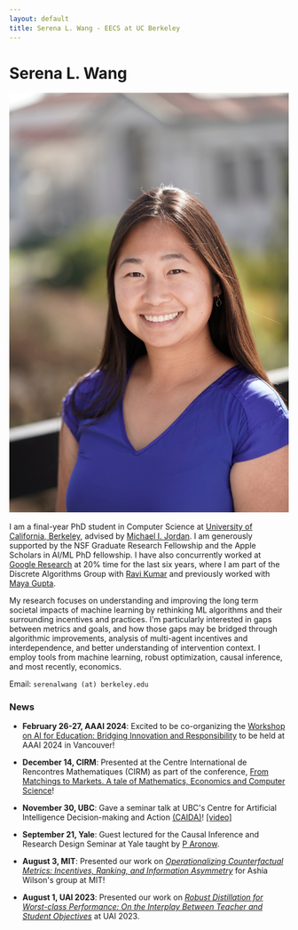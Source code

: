 ```yaml
---
layout: default
title: Serena L. Wang - EECS at UC Berkeley
---
```

	
	
# Serena L. Wang 

<img src="img/serena.jpg" alt="Photo" class="rightside_image">

I am a final-year PhD student in Computer Science at [University of California, Berkeley](https://eecs.berkeley.edu/), advised by [Michael I. Jordan](https://people.eecs.berkeley.edu/~jordan/). I am generously supported by the NSF Graduate Research Fellowship and the Apple Scholars in AI/ML PhD fellowship. I have also concurrently worked at [Google Research](https://research.google/people/SerenaLutongWang/) at 20% time for the last six years, where I am part of the Discrete Algorithms Group with [Ravi Kumar](https://sites.google.com/site/ravik53/) and previously worked with [Maya Gupta](https://mayagupta.org/).

My research focuses on understanding and improving the long term societal impacts of machine learning by rethinking ML algorithms and their surrounding incentives and practices. I'm particularly interested in gaps between metrics and goals, and how those gaps may be bridged through algorithmic improvements, analysis of multi-agent incentives and interdependence, and better understanding of intervention context. I employ tools from machine learning, robust optimization, causal inference, and most recently, economics.
			
Email: `serenalwang (at) berkeley.edu`

### News
- **February 26-27, AAAI 2024**: Excited to be co-organizing the [Workshop on AI for Education: Bridging Innovation and Responsibility](https://ai4ed.cc/workshops/aaai2024) to be held at AAAI 2024 in Vancouver!

- **December 14, CIRM**: Presented at the Centre International de Rencontres Mathematiques (CIRM) as part of the conference, [From Matchings to Markets. A tale of Mathematics, Economics and Computer Science](https://conferences.cirm-math.fr/2879.html)! 

- **November 30, UBC**: Gave a seminar talk at UBC's Centre for Artificial Intelligence Decision-making and Action [(CAIDA)](https://caida.ubc.ca/event/operationalizing-counterfactual-metrics-incentives-ranking-and-information-asymmetry-serena)! [[video]](https://caida.ubc.ca/videos)

- **September 21, Yale**: Guest lectured for the Causal Inference and Research Design Seminar at Yale taught by [P Aronow](https://politicalscience.yale.edu/people/p-aronow). 

- **August 3, MIT**: Presented our work on [*Operationalizing Counterfactual Metrics: Incentives, Ranking, and Information Asymmetry*](https://arxiv.org/abs/2305.14595) for Ashia Wilson's group at MIT!

- **August 1, UAI 2023**: Presented our work on [*Robust Distillation for Worst-class Performance: On the Interplay Between Teacher and Student Objectives*](https://proceedings.mlr.press/v216/wang23e.html) at UAI 2023.

